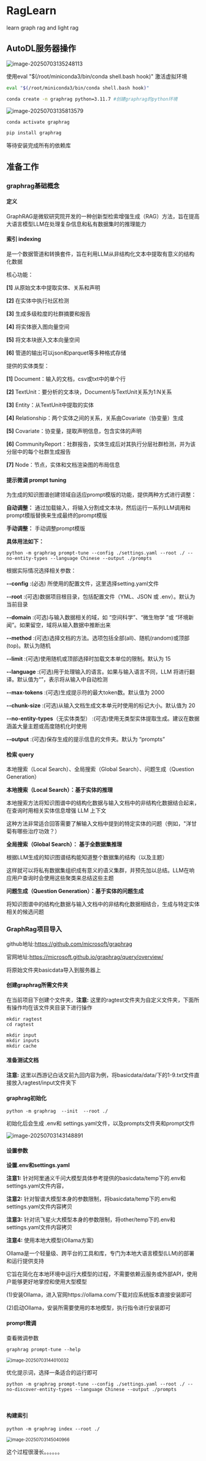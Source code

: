 # RagLearn
learn graph rag and light rag



## AutoDL服务器操作

![image-20250703135248113](image\autodl.png)



使用eval "$(/root/miniconda3/bin/conda shell.bash hook)"  激活虚拟环境

```sh
eval "$(/root/miniconda3/bin/conda shell.bash hook)"

conda create -n graphrag python=3.11.7 #创建graphrag的python环境

```

![image-20250703135813579](image\autodl1.png)

```sh
conda activate graphrag

pip install graphrag
```

等待安装完成所有的依赖库



## 准备工作

###  graphrag基础概念

#### 定义

GraphRAG是微软研究院开发的一种创新型检索增强生成（RAG）方法，旨在提高大语言模型LLM在处理复杂信息和私有数据集时的推理能力    

#### 索引 indexing 

是一个数据管道和转换套件，旨在利用LLM从非结构化文本中提取有意义的结构化数据

核心功能：

**[1]** 从原始文本中提取实体、关系和声明 

**[2]** 在实体中执行社区检测

**[3]** 生成多级粒度的社群摘要和报告

**[4]** 将实体嵌入图向量空间

**[5]** 将文本块嵌入文本向量空间

**[6]** 管道的输出可以json和parquet等多种格式存储 



提供的实体类型：

**[1]** Document：输入的文档，csv或txt中的单个行

**[2]** TextUnit：要分析的文本块，Document与TextUnit关系为1:N关系

**[3]** Entity：从TextUnit中提取的实体

**[4]** Relationship：两个实体之间的关系，关系由Covariate（协变量）生成

**[5]** Covariate：协变量，提取声明信息，包含实体的声明 

**[6]** CommunityReport：社群报告，实体生成后对其执行分层社群检测，并为该分层中的每个社群生成报告

**[7]** Node：节点，实体和文档渲染图的布局信息     

####  提示微调 prompt tuning

为生成的知识图谱创建领域自适应prompt模版的功能，提供两种方式进行调整：

**自动调整：** 通过加载输入，将输入分割成文本块，然后运行一系列LLM调用和prompt模版替换来生成最终的prompt模版

**手动调整：** 手动调整prompt模版   

**具体用法如下：**

```
python -m graphrag prompt-tune --config ./settings.yaml --root ./ --no-entity-types --language Chinese --output ./prompts 
```

根据实际情况选择相关参数：

**--config** :(必选) 所使用的配置文件，这里选择setting.yaml文件 

**--root** :(可选)数据项目根目录，包括配置文件（YML、JSON 或 .env）。默认为当前目录

**--domain** :(可选)与输入数据相关的域，如 “空间科学”、“微生物学 ”或 “环境新闻”。如果留空，域将从输入数据中推断出来

**--method** :(可选)选择文档的方法。选项包括全部(all)、随机(random)或顶部(top)。默认为随机  

**--limit** :(可选)使用随机或顶部选择时加载文本单位的限制。默认为 15

**--language** :(可选)用于处理输入的语言。如果与输入语言不同，LLM 将进行翻译。默认值为“”，表示将从输入中自动检测

**--max-tokens** :(可选)生成提示符的最大token数。默认值为 2000 

**--chunk-size** :(可选)从输入文档生成文本单元时使用的标记大小。默认值为 20

**--no-entity-types**（无实体类型） :(可选)使用无类型实体提取生成。建议在数据涵盖大量主题或高度随机化时使用 

**--output** :(可选)保存生成的提示信息的文件夹。默认为 “prompts”    

#### 检索 query

本地搜索（Local Search）、全局搜索（Global Search）、问题生成（Question Generation）

**本地搜索（Local Search）：基于实体的推理** 

本地搜索方法将知识图谱中的结构化数据与输入文档中的非结构化数据结合起来，在查询时用相关实体信息增强 LLM 上下文

这种方法非常适合回答需要了解输入文档中提到的特定实体的问题（例如，"洋甘菊有哪些治疗功效？）

**全局搜索（Global Search）： 基于全数据集推理** 

根据LLM生成的知识图谱结构能知道整个数据集的结构（以及主题）

这样就可以将私有数据集组织成有意义的语义集群，并预先加以总结。LLM在响应用户查询时会使用这些聚类来总结这些主题 

**问题生成（Question Generation）：基于实体的问题生成**

将知识图谱中的结构化数据与输入文档中的非结构化数据相结合，生成与特定实体相关的候选问题       



### GraphRag项目导入

github地址:https://github.com/microsoft/graphrag 

官网地址:https://microsoft.github.io/graphrag/query/overview/   



将原始文件夹basicdata导入到服务器上

#### 创建graphrag所需文件夹 

在当前项目下创建个文件夹，**注意:** 这里的ragtest文件夹为自定义文件夹，下面所有操作均在该文件夹目录下进行操作         

```
mkdir ragtest  
cd ragtest 

mkdir input 
mkdir inputs  
mkdir cache   
```



#### 准备测试文档

**注意:** 这里以西游记白话文前九回内容为例，将basicdata/data/下的1-9.txt文件直接放入ragtest/input文件夹下



#### graphrag初始化

```
python -m graphrag  --init  --root ./
```

  初始化后会生成 .env和 settings.yaml文件，以及prompts文件夹和prompt文件

![image-20250703143148891](image\graphrag.png)





#### 设置参数

**设置.env和settings.yaml**   

**注意1:** 针对阿里通义千问大模型具体参考提供的basicdata/temp下的.env和settings.yaml文件内容，

**注意2:** 针对智谱大模型本身的参数限制，将basicdata/temp下的.env和settings.yaml文件内容拷贝

**注意3:** 针对讯飞星火大模型本身的参数限制，将other/temp下的.env和settings.yaml文件内容拷贝

**注意4:** 使用本地大模型(Ollama方案) 

Ollama是一个轻量级、跨平台的工具和库，专门为本地大语言模型(LLM)的部署和运行提供支持 

它旨在简化在本地环境中运行大模型的过程，不需要依赖云服务或外部API，使用户能够更好地掌控和使用大型模型  

(1)安装Ollama，进入官网https://ollama.com/下载对应系统版本直接安装即可 

(2)启动Ollama，安装所需要使用的本地模型，执行指令进行安装即可



#### prompt微调

查看微调参数

```
graphrag prompt-tune --help
```

<img src="image\prompt.png" alt="image-20250703144010032" style="zoom:80%;" />



优化提示词，选择一条适合的运行即可  

```
python -m graphrag prompt-tune --config ./settings.yaml --root ./ --no-discover-entity-types --language Chinese --output ./prompts       
```

​     

#### 构建索引

```
python -m graphrag index --root ./ 
```

<img src="image\graphIndex.png" alt="image-20250703145040966" style="zoom:80%;" />

这个过程很漫长。。。。。。
